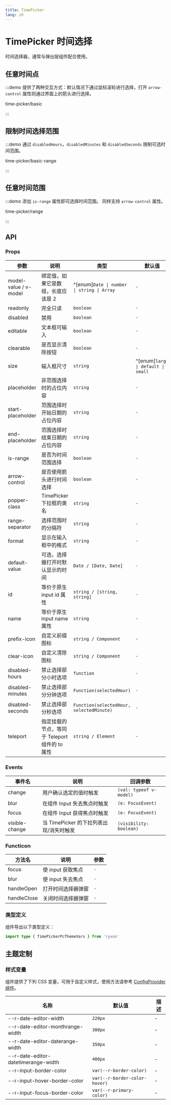 ```yaml
---
title: TimePicker
lang: zh
---
```


# TimePicker 时间选择

时间选择器，通常与弹出层组件配合使用。

## 任意时间点

:::demo 提供了两种交互方式：默认情况下通过鼠标滚轮进行选择，打开 `arrow-control` 属性则通过界面上的箭头进行选择。

time-picker/basic

:::

## 限制时间选择范围

:::demo 通过 `disabledHours`，`disabledMinutes` 和 `disabledSeconds` 限制可选时间范围。

time-picker/basic-range

:::

## 任意时间范围

:::demo 添加 `is-range` 属性即可选择时间范围。 同样支持 `arrow-control` 属性。

time-picker/range

:::

## API

### Props

| 参数 | 说明 | 类型 | 默认值 | 默认值 |
| --- | --- | --- | --- | --- |
| model-value / v-model | 绑定值，如果它是数组，长度应该是 2 | ^[enum]`Date \| number \| string \| Array` | `-` | `-` |
| readonly | 完全只读 | `boolean` | `-` | `false` |
| disabled | 禁用 | `boolean` | `-` | `false` |
| editable | 文本框可输入 | `boolean` | `-` | `true` |
| clearable | 是否显示清除按钮 | `boolean` | `-` | `true` |
| size | 输入框尺寸 | `string` | ^[enum]`large \| default \| small` | `-` |
| placeholder | 非范围选择时的占位内容 | `string` | `-` | `-` |
| start-placeholder | 范围选择时开始日期的占位内容 | `string` | `-` | `-` |
| end-placeholder | 范围选择时结束日期的占位内容 | `string` | `-` | `-` |
| is-range | 是否为时间范围选择 | `boolean` | `-` | `false` |
| arrow-control | 是否使用箭头进行时间选择 | `boolean` | `-` | `false` |
| popper-class | TimePicker 下拉框的类名 | `string` | `-` | `-` |
| range-separator | 选择范围时的分隔符 | `string` | `-` | `-` |
| format | 显示在输入框中的格式 | `string` | `-` | `HH:mm:ss` |
| default-value | 可选，选择器打开时默认显示的时间 | `Date / [Date, Date]` | `-` | `-` |
| id | 等价于原生 input id 属性 | `string / [string, string]` | `-` | `-` |
| name | 等价于原生 input name 属性 | `string` | `-` | `-` |
| prefix-icon | 自定义前缀图标 | `string / Component` | `-` | `Clock` |
| clear-icon | 自定义清除图标 | `string / Component` | `-` | `CircleClose` |
| disabled-hours | 禁止选择部分小时选项 | `function` | `-` | `-` |
| disabled-minutes | 禁止选择部分分钟选项 | `Function(selectedHour)` | `-` | `-` |
| disabled-seconds | 禁止选择部分秒选项 | `Function(selectedHour, selectedMinute)` | `-` | `-` |
| teleport | 指定挂载的节点，等同于 Teleport 组件的 to 属性 | `string / Element` | `-` | `body` |

### Events

| 事件名 | 说明 | 回调参数 |
| --- | --- | --- |
| change | 用户确认选定的值时触发 | `(val: typeof v-model)` |
| blur | 在组件 Input 失去焦点时触发 | `(e: FocusEvent)` |
| focus | 在组件 Input 获得焦点时触发 | `(e: FocusEvent)` |
| visible-change | 当 TimePicker 的下拉列表出现/消失时触发 | `(visibility: boolean)` |

### Functicon

| 方法名      | 说明               | 参数 |
| ----------- | ------------------ | ---- |
| focus       | 使 input 获取焦点  | `-`  |
| blur        | 使 input 失去焦点  | `-`  |
| handleOpen  | 打开时间选择器弹窗 | `-`  |
| handleClose | 关闭时间选择器弹窗 | `-`  |

### 类型定义

组件导出以下类型定义：

```ts
import type { TimePickerPcThemeVars } from 'ryxon'
```

## 主题定制

### 样式变量

组件提供了下列 CSS 变量，可用于自定义样式，使用方法请参考 [ConfigProvider 组件](/zh/component/config-provider.html)。

| 名称                                | 默认值                        | 描述 |
| ----------------------------------- | ----------------------------- | ---- |
| --r-date-editor-width               | `220px`                       | -    |
| --r-date-editor-monthrange-width    | `300px`                       | -    |
| --r-date-editor-daterange-width     | `350px`                       | -    |
| --r-date-editor-datetimerange-width | `400px`                       | -    |
| --r-input-border-color              | `var(--r-border-color)`       | -    |
| --r-input-hover-border-color        | `var(--r-border-color-hover)` | -    |
| --r-input-focus-border-color        | `var(--r-primary-color)`      | -    |

